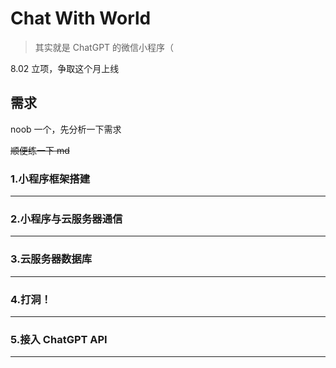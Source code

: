 # Chat With World

> 其实就是 ChatGPT 的微信小程序（

8.02 立项，争取这个月上线

## 需求

noob 一个，先分析一下需求        

~~顺便练一下 md~~

### 1.小程序框架搭建

---

### 2.小程序与云服务器通信

---

### 3.云服务器数据库

---

### 4.打洞！

---

### 5.接入 ChatGPT API

---
